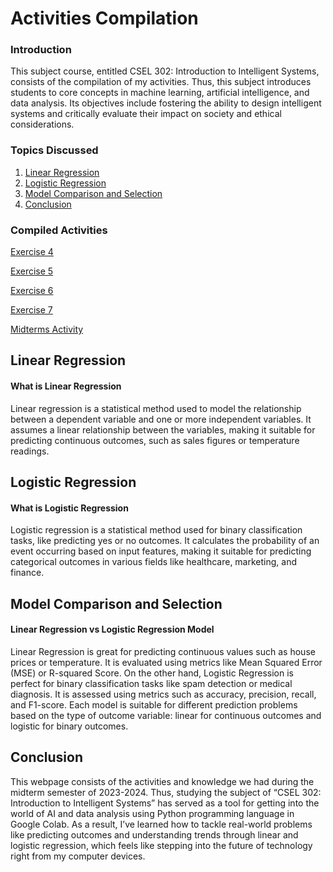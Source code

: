 # Activities Compilation

### Introduction

This subject course, entitled CSEL 302: Introduction to Intelligent Systems, consists of the compilation of my activities. Thus, this subject introduces students to core concepts in machine learning, artificial intelligence, and data analysis. Its objectives include fostering the ability to design intelligent systems and critically evaluate their impact on society and ethical considerations.

###  Topics Discussed
1. [Linear Regression](#linear-regression)
2. [Logistic Regression](#logistic-regression)
3. [Model Comparison and Selection](#model-comparison-and-selection)
4. [Conclusion](#conclusion)

### Compiled Activities

<a href="2A_PINO_EXER4.ipynb">Exercise 4</a>

<a href="2A_PINO_EXER5.ipynb">Exercise 5</a>

<a href="2A_PINO_EXER6.ipynb">Exercise 6</a>

<a href="2A_PINO_EXER7.ipynb">Exercise 7</a>

<a href="2A_PINO_MIDTERM.ipynb">Midterms Activity</a>

## Linear Regression
#### What is Linear Regression

Linear regression is a statistical method used to model the relationship between a dependent variable and one or more independent variables. It assumes a linear relationship between the variables, making it suitable for predicting continuous outcomes, such as sales figures or temperature readings.

## Logistic Regression
#### What is Logistic Regression

Logistic regression is a statistical method used for binary classification tasks, like predicting yes or no outcomes. It calculates the probability of an event occurring based on input features, making it suitable for predicting categorical outcomes in various fields like healthcare, marketing, and finance.

## Model Comparison and Selection
#### Linear Regression vs Logistic Regression Model

Linear Regression is great for predicting continuous values such as house prices or temperature. It is evaluated using metrics like Mean Squared Error (MSE) or R-squared Score. On the other hand, Logistic Regression is perfect for binary classification tasks like spam detection or medical diagnosis. It is assessed using metrics such as accuracy, precision, recall, and F1-score. Each model is suitable for different prediction problems based on the type of outcome variable: linear for continuous outcomes and logistic for binary outcomes.

## Conclusion
This webpage consists of the activities and knowledge we had during the midterm semester of 2023-2024. Thus, studying the subject of “CSEL 302: Introduction to Intelligent Systems” has served as a tool for getting into the world of AI and data analysis using Python programming language in Google Colab. As a result, I’ve learned how to tackle real-world problems like predicting outcomes and understanding trends through linear and logistic regression, which feels like stepping into the future of technology right from my computer devices.




